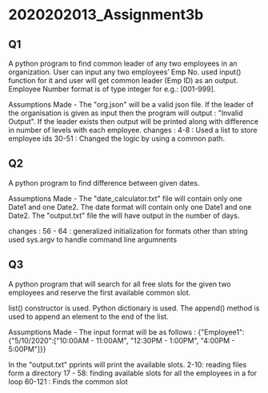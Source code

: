 # 2020202013_Assignment3b

## Q1

A python program to find common leader of any two employees in an organization.
User can input any two employees’ Emp No. used input() function for it and user will get common leader (Emp ID) as an output.
Employee Number format is of type integer for e.g.: [001-999].

Assumptions Made -
The "org.json" will be a valid json file.
If the leader of the organisation is given as input then the program will output : "Invalid Output".
If the leader exists then output will be printed along with difference in number of levels with each employee.
changes :
4-8 : Used a list to store employee ids 
30-51 : Changed the logic by using a common path.


## Q2

A python program to find difference between given dates.

Assumptions Made -
The "date_calculator.txt" file will contain only one Date1 and one Date2.
The date format will contain only one Date1 and one Date2.
The "output.txt" file the will have output in the number of days.

changes :
56 - 64 : generalized initialization for formats other than string
used sys.argv to handle command line argumnents



## Q3

A python program that will search for all free slots for the given two employees and reserve the first available common slot.

list() constructor is used.
Python dictionary is used.
The append() method is used to append an element to the end of the list.

Assumptions Made - 
The input format will be as follows :
{"Employee1": {"5/10/2020":["10:00AM - 11:00AM", "12:30PM - 1:00PM", "4:00PM - 5:00PM"]}}


In the "output.txt" pprints will print the available slots.
2-10: reading files form a directory
17 - 58: finding available slots for all the employees in a for loop
60-121 : Finds the common slot
